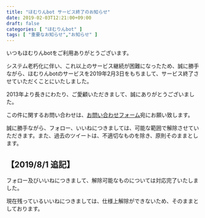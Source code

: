 ```yaml
---
title: "ほむりんbot サービス終了のお知らせ"
date: 2019-02-03T12:21:00+09:00
draft: false
categories: [ "ほむりんbot" ]
tags: [ "重要なお知らせ","お知らせ" ]
---
```


いつもほむりんbotをご利用ありがとうございます。

システム老朽化に伴い、これ以上のサービス継続が困難になったため、誠に勝手ながら、ほむりんbotのサービスを2019年2月3日をもちまして、サービス終了させていただくことにいたしました。

2013年より長きにわたり、ご愛顧いただきまして、誠にありがとうございました。

この件に関するお問い合わせは、[お問い合わせフォーム](https://t98.info/contact/)宛にお願い致します。

誠に勝手ながら、フォロー、いいねにつきましては、可能な範囲で解除させていただきます。また、過去のツイートは、不適切なものを除き、原則そのままとします。

## 【2019/8/1 追記】

フォロー及びいいねにつきまして、解除可能なものについては対応完了いたしました。

現在残っているいいねにつきましては、仕様上解除ができないため、そのままとしております。